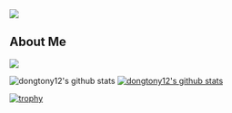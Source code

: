 <img src="https://capsule-render.vercel.app/api?type=soft&&color=auto&height=200&section=header&text=Welcome%20&fontSize=60&desc=dongHyeun%20Kim's%20GitHub%20profile!&descAlign=60&descSize=30" />

## About Me

<img src="https://img.shields.io/badge/typescript-blue?style=plastic&logo=blue&logoColor=blue"/>




![dongtony12's github stats](https://github-readme-stats.vercel.app/api?username=dongtony12&show_icons=true)
[![dongtony12's github stats](https://github-readme-stats.vercel.app/api/top-langs/?username=dongtony12&show_icons=true&hide_border=true&title_color=004386&icon_color=004386&layout=compact)](https://github.com/dongtony12)


[![trophy](https://github-profile-trophy.vercel.app/?username=dongtony12&row=1)](https://github.com/ryo-ma/github-profile-trophy)
